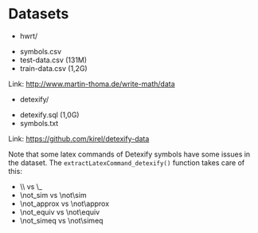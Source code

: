 # Datasets


* hwrt/

- symbols.csv
- test-data.csv (131M)
- train-data.csv (1,2G)

Link: <http://www.martin-thoma.de/write-math/data>


* detexify/

- detexify.sql (1,0G)
- symbols.txt

Link: <https://github.com/kirel/detexify-data>

Note that some latex commands of Detexify symbols have some issues in the dataset. The ``` extractLatexCommand_detexify() ``` function takes care of this:
- \\\\ vs \\_
- \not_sim vs \not\sim
- \not_approx vs \not\approx
- \not_equiv vs \not\equiv
- \not_simeq vs \not\simeq
